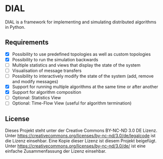 # DIAL
DIAL is a framework for implementing and simulating distributed algorithms in Python.

## Requirements
- [x] Possibility to use predefined topologies as well as custom topologies
- [x] Possibility to run the simulation backwards
- [ ] Multiple statistics and views that display the state of the system
- [ ] Visualisation of message transfers
- [ ] Possibility to interactively modify the state of the system (add, remove and modify messages)
- [x] Support for running multiple algorithms at the same time or after another
- [x] Support for algorithm composition
- [ ] Optional: Statistics View
- [ ] Optional: Time-Flow View (useful for algorithm termination)

## License
Dieses Projekt steht unter der Creative Commons BY-NC-ND 3.0 DE Lizenz.
Unter https://creativecommons.org/licenses/by-nc-nd/3.0/de/legalcode ist die Lizenz einsehbar.
Eine Kopie dieser Lizenz ist diesem Projekt beigefügt.
Unter https://creativecommons.org/licenses/by-nc-nd/3.0/de/ ist eine einfache Zusammenfassung der Lizenz einsehbar. 
